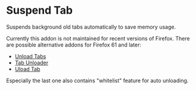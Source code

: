 # Suspend Tab

Suspends background old tabs automatically to save memory usage.

Currently this addon is not maintained for recent versions of Firefox. There are possible alternative addons for Firefox 61 and later:

* [Unload Tabs](https://addons.mozilla.org/firefox/addon/unload-tabs/)
* [Tab Unloader](https://addons.mozilla.org/firefox/addon/tab-unloader-we/)
* [Uload Tab](https://addons.mozilla.org/firefox/addon/unload-tab/)

Especially the last one also contains "whitelist" feature for auto unloading.
